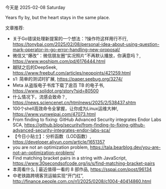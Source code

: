 今天是 2025-02-08 Saturday

Years fly by, but the heart stays in the same place.

文章推荐:
- 关于Go错误处理新提案的一个想法：?操作符这样用行不行, https://tonybai.com/2025/02/08/personal-idea-about-using-question-mark-operator-in-go-error-handling-new-proposal/
- 微信又“爆改”：微信朋友圈“实况照片”不再默认播放，你满意吗？, https://www.woshipm.com/pd/6176444.html
- 越狱之后的DeepSeek, https://www.freebuf.com/articles/neopoints/421259.html
- s1: 简单的测试时扩展, https://paper.seebug.org/3274/
- Meta 从盗版电子书库下载了逾百 TB 的电子书, https://www.solidot.org/story?sid=80500
- 什么情况下，流感会致命？, https://news.sciencenet.cn/htmlnews/2025/2/538437.shtm
- 100个shell高效命令全掌握，让你成为Linux运维大神!, https://www.yunweipai.com/47073.html
- From finding to fixing: GitHub Advanced Security integrates Endor Labs SCA, https://github.blog/security/from-finding-to-fixing-github-advanced-security-integrates-endor-labs-sca/
- 【今日小贴士】：分析函数（LOD函数）, https://developer.aliyun.com/article/1651357
- you are not an optimization problem, https://tala.bearblog.dev/you-are-not-an-optimization-problem/
- Find matching bracket pairs in a string with JavaScript, https://www.30secondsofcode.org/js/s/find-matching-bracket-pairs
- 本周看什么 | 最近值得一看的 8 部作品, https://sspai.com/post/96134
- 中老铁路跨境客货运输实现“开门红”, http://finance.people.com.cn/n1/2025/0208/c1004-40414860.html
